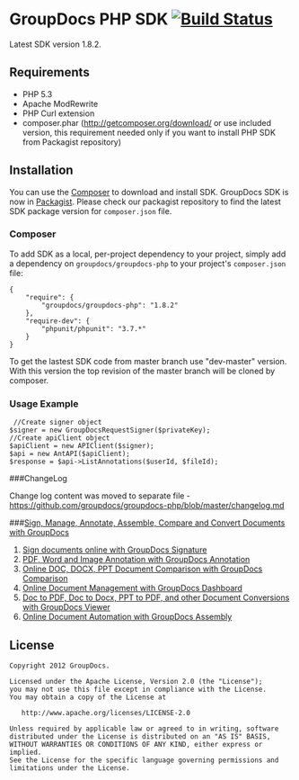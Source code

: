  GroupDocs PHP SDK [![Build Status](https://secure.travis-ci.org/groupdocs/groupdocs-php.png)](http://travis-ci.org/groupdocs/groupdocs-php)
=============

Latest SDK version 1.8.2.

## Requirements

* PHP 5.3
* Apache ModRewrite
* PHP Curl extension
* composer.phar (http://getcomposer.org/download/ or use included version, this requirement needed
only if you want to install PHP SDK from Packagist repository)


## Installation

You can use the [Composer](http://getcomposer.org/) to download and install SDK.
GroupDocs SDK is now in [Packagist](https://packagist.org/packages/groupdocs/groupdocs-php). Please check our packagist repository to find the latest SDK package version for `composer.json` file.

### Composer

To add SDK as a local, per-project dependency to your project, simply add a dependency on `groupdocs/groupdocs-php` to your project's `composer.json` file:

	{
		"require": {
			"groupdocs/groupdocs-php": "1.8.2"
		},
		"require-dev": {
			"phpunit/phpunit": "3.7.*"
		}
	}
	
To get the lastest SDK code from master branch use "dev-master" version. With this version the top revision of the master branch will be cloned by composer.

### Usage Example
	 //Create signer object
    $signer = new GroupDocsRequestSigner($privateKey);
    //Create apiClient object
    $apiClient = new APIClient($signer);
  	$api = new AntAPI($apiClient);
	$response = $api->ListAnnotations($userId, $fileId);

###ChangeLog

Change log content was moved to separate file - https://github.com/groupdocs/groupdocs-php/blob/master/changelog.md

###[Sign, Manage, Annotate, Assemble, Compare and Convert Documents with GroupDocs](http://groupdocs.com)
1. [Sign documents online with GroupDocs Signature](http://groupdocs.com/apps/signature)
2. [PDF, Word and Image Annotation with GroupDocs Annotation](http://groupdocs.com/apps/annotation)
3. [Online DOC, DOCX, PPT Document Comparison with GroupDocs Comparison](http://groupdocs.com/apps/comparison)
4. [Online Document Management with GroupDocs Dashboard](http://groupdocs.com/apps/dashboard)
5. [Doc to PDF, Doc to Docx, PPT to PDF, and other Document Conversions with GroupDocs Viewer](http://groupdocs.com/apps/viewer)
6. [Online Document Automation with GroupDocs Assembly](http://groupdocs.com/apps/assembly)

License
-------

	Copyright 2012 GroupDocs.

	Licensed under the Apache License, Version 2.0 (the "License");
	you may not use this file except in compliance with the License.
	You may obtain a copy of the License at

	   http://www.apache.org/licenses/LICENSE-2.0

	Unless required by applicable law or agreed to in writing, software
	distributed under the License is distributed on an "AS IS" BASIS,
	WITHOUT WARRANTIES OR CONDITIONS OF ANY KIND, either express or implied.
	See the License for the specific language governing permissions and
	limitations under the License.
